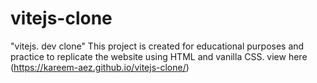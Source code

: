 # vitejs-clone

"vitejs. dev clone" This project is created for educational purposes and practice to replicate the website using HTML and vanilla CSS.
view here (https://kareem-aez.github.io/vitejs-clone/)
